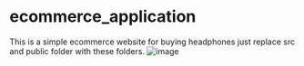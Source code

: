 # ecommerce_application
This is a simple ecommerce website for buying headphones 
just replace src and public folder with these folders.
![image](https://github.com/pvmeht/ecommerce_application/assets/87618336/71bcb325-d41c-495a-9f77-0939a6b0023a)
